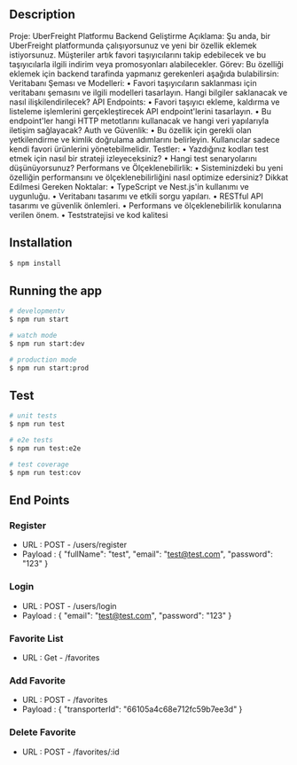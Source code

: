 ## Description

Proje: UberFreight Platformu Backend
Geliştirme
Açıklama:
Şu anda, bir UberFreight platformunda çalışıyorsunuz ve yeni bir özellik eklemek istiyorsunuz.
Müşteriler artık favori taşıyıcılarını takip edebilecek ve bu taşıyıcılarla ilgili indirim veya
promosyonları alabilecekler.
Görev:
Bu özelliği eklemek için backend tarafinda yapmanız gerekenleri aşağıda bulabilirsin:
Veritabanı Şeması ve Modelleri:
• Favori taşıyıcıların saklanması için veritabanı şemasını ve ilgili modelleri tasarlayın.
Hangi bilgiler saklanacak ve nasıl ilişkilendirilecek?
API Endpoints:
• Favori taşıyıcı ekleme, kaldırma ve listeleme işlemlerini gerçekleştirecek
API endpoint'lerini tasarlayın.
• Bu endpoint'ler hangi HTTP metotlarını kullanacak ve hangi veri yapılarıyla iletişim
sağlayacak?
Auth ve Güvenlik:
• Bu özellik için gerekli olan yetkilendirme ve kimlik doğrulama adımlarını belirleyin.
Kullanıcılar sadece kendi favori ürünlerini yönetebilmelidir.
Testler:
• Yazdığınız kodları test etmek için nasıl bir strateji izleyeceksiniz?
• Hangi test senaryolarını düşünüyorsunuz?
Performans ve Ölçeklenebilirlik:
• Sisteminizdeki bu yeni özelliğin performansını ve ölçeklenebilirliğini nasıl optimize
edersiniz?
Dikkat Edilmesi Gereken Noktalar:
• TypeScript ve Nest.js'in kullanımı ve uygunluğu.
• Veritabanı tasarımı ve etkili sorgu yapıları. • RESTful API tasarımı ve güvenlik önlemleri.
• Performans ve ölçeklenebilirlik konularına verilen önem.
• Teststratejisi ve kod kalitesi

## Installation

```bash
$ npm install
```

## Running the app

```bash
# developmentv
$ npm run start

# watch mode
$ npm run start:dev

# production mode
$ npm run start:prod
```

## Test

```bash
# unit tests
$ npm run test

# e2e tests
$ npm run test:e2e

# test coverage
$ npm run test:cov
```

## End Points

### Register

- URL : POST - /users/register
- Payload : {
  "fullName": "test",
  "email": "test@test.com",
  "password": "123"
  }

### Login

- URL : POST - /users/login
- Payload : {
  "email": "test@test.com",
  "password": "123"
  }

### Favorite List

- URL : Get - /favorites

### Add Favorite

- URL : POST - /favorites
- Payload : {
  "transporterId": "66105a4c68e712fc59b7ee3d"
  }

### Delete Favorite

- URL : POST - /favorites/:id
